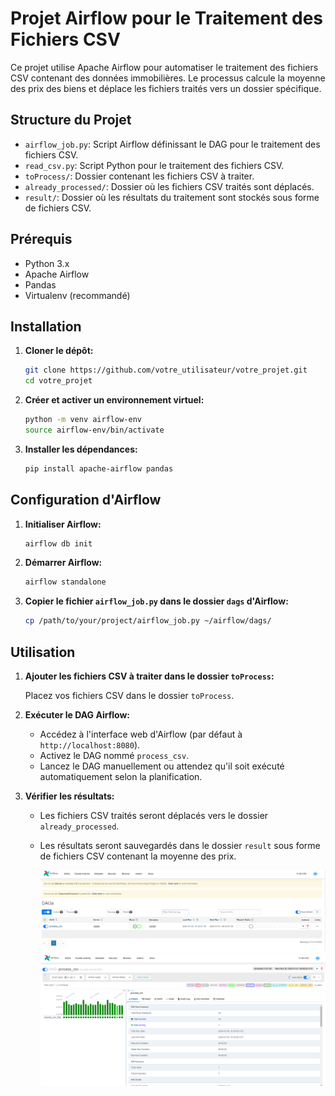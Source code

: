 # Projet Airflow pour le Traitement des Fichiers CSV

Ce projet utilise Apache Airflow pour automatiser le traitement des fichiers CSV contenant des données immobilières. Le processus calcule la moyenne des prix des biens et déplace les fichiers traités vers un dossier spécifique.

## Structure du Projet

- `airflow_job.py`: Script Airflow définissant le DAG pour le traitement des fichiers CSV.
- `read_csv.py`: Script Python pour le traitement des fichiers CSV.
- `toProcess/`: Dossier contenant les fichiers CSV à traiter.
- `already_processed/`: Dossier où les fichiers CSV traités sont déplacés.
- `result/`: Dossier où les résultats du traitement sont stockés sous forme de fichiers CSV.

## Prérequis

- Python 3.x
- Apache Airflow
- Pandas
- Virtualenv (recommandé)

## Installation

1. **Cloner le dépôt:**

   ```sh
   git clone https://github.com/votre_utilisateur/votre_projet.git
   cd votre_projet
   ```

2. **Créer et activer un environnement virtuel:**

   ```sh
   python -m venv airflow-env
   source airflow-env/bin/activate
   ```

3. **Installer les dépendances:**

   ```sh
   pip install apache-airflow pandas
   ```

## Configuration d'Airflow

1. **Initialiser Airflow:**

   ```sh
   airflow db init
   ```

2. **Démarrer Airflow:**

   ```sh
   airflow standalone
   ```

3. **Copier le fichier `airflow_job.py` dans le dossier `dags` d'Airflow:**

   ```sh
   cp /path/to/your/project/airflow_job.py ~/airflow/dags/
   ```

## Utilisation

1. **Ajouter les fichiers CSV à traiter dans le dossier `toProcess`:**

   Placez vos fichiers CSV dans le dossier `toProcess`.

2. **Exécuter le DAG Airflow:**

   - Accédez à l'interface web d'Airflow (par défaut à `http://localhost:8080`).
   - Activez le DAG nommé `process_csv`.
   - Lancez le DAG manuellement ou attendez qu'il soit exécuté automatiquement selon la planification.

3. **Vérifier les résultats:**

   - Les fichiers CSV traités seront déplacés vers le dossier `already_processed`.
   - Les résultats seront sauvegardés dans le dossier `result` sous forme de fichiers CSV contenant la moyenne des prix.

     ![Alt text](<Capture d’écran 1.png>)
     ![Alt text](<Capture d’écran 2.png>)
